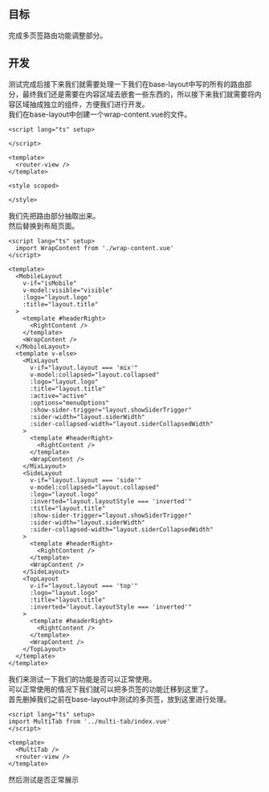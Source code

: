 <a name="DZlR6"></a>
## 目标
完成多页签路由功能调整部分。
<a name="DbCvP"></a>
## 开发
测试完成后接下来我们就需要处理一下我们在base-layout中写的所有的路由部分，最终我们还是需要在内容区域去嵌套一些东西的，所以接下来我们就需要将内容区域抽成独立的组件，方便我们进行开发。<br />我们在base-layout中创建一个wrap-content.vue的文件。
```vue
<script lang="ts" setup>

</script>

<template>
  <router-view />
</template>

<style scoped>

</style>

```
我们先把路由部分抽取出来。<br />然后替换到布局页面。
```vue
<script lang="ts" setup>
  import WrapContent from './wrap-content.vue'
</script>

<template>
  <MobileLayout
    v-if="isMobile"
    v-model:visible="visible"
    :logo="layout.logo"
    :title="layout.title"
  >
    <template #headerRight>
      <RightContent />
    </template>
    <WrapContent />
  </MobileLayout>
  <template v-else>
    <MixLayout
      v-if="layout.layout === 'mix'"
      v-model:collapsed="layout.collapsed"
      :logo="layout.logo"
      :title="layout.title"
      :active="active"
      :options="menuOptions"
      :show-sider-trigger="layout.showSiderTrigger"
      :sider-width="layout.siderWidth"
      :sider-collapsed-width="layout.siderCollapsedWidth"
    >
      <template #headerRight>
        <RightContent />
      </template>
      <WrapContent />
    </MixLayout>
    <SideLayout
      v-if="layout.layout === 'side'"
      v-model:collapsed="layout.collapsed"
      :logo="layout.logo"
      :inverted="layout.layoutStyle === 'inverted'"
      :title="layout.title"
      :show-sider-trigger="layout.showSiderTrigger"
      :sider-width="layout.siderWidth"
      :sider-collapsed-width="layout.siderCollapsedWidth"
    >
      <template #headerRight>
        <RightContent />
      </template>
      <WrapContent />
    </SideLayout>
    <TopLayout
      v-if="layout.layout === 'top'"
      :logo="layout.logo"
      :title="layout.title"
      :inverted="layout.layoutStyle === 'inverted'"
    >
      <template #headerRight>
        <RightContent />
      </template>
      <WrapContent />
    </TopLayout>
  </template>
</template>
```
我们来测试一下我们的功能是否可以正常使用。<br />可以正常使用的情况下我们就可以把多页签的功能迁移到这里了。<br />首先删掉我们之前在base-layout中测试的多页签，放到这里进行处理。
```vue
<script lang="ts" setup>
import MultiTab from '../multi-tab/index.vue'
</script>

<template>
  <MultiTab />
  <router-view />
</template>

```
然后测试是否正常展示